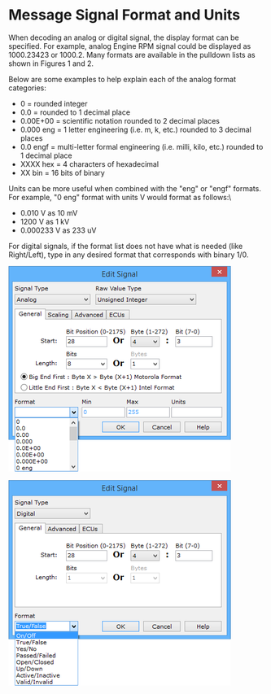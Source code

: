 # Message Signal Format and Units

When decoding an analog or digital signal, the display format can be specified. For example, analog Engine RPM signal could be displayed as 1000.23423 or 1000.2. Many formats are available in the pulldown lists as shown in Figures 1 and 2.

Below are some examples to help explain each of the analog format categories:

* 0 = rounded integer
* 0.0 = rounded to 1 decimal place
* 0.00E+00 = scientific notation rounded to 2 decimal places
* 0.000 eng = 1 letter engineering (i.e. m, k, etc.) rounded to 3 decimal places
* 0.0 engf = multi-letter formal engineering (i.e. milli, kilo, etc.) rounded to 1 decimal place
* XXXX hex = 4 characters of hexadecimal
* XX bin = 16 bits of binary

Units can be more useful when combined with the "eng" or "engf" formats. For example, "0 eng" format with units V would format as follows:\


* 0.010 V as 10 mV
* 1200 V as 1 kV
* 0.000233 V as 233 uV

For digital signals, if the format list does not have what is needed (like Right/Left), type in any desired format that corresponds with binary 1/0.

![Figure 1: Partial list of analog formats available.](../../../../.gitbook/assets/spyinformat1.gif)

![Figure 2: List of digital formats or type your own if you wish.](../../../../.gitbook/assets/spyinformat2.gif)
